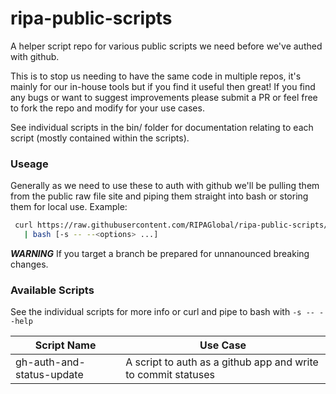 # ripa-public-scripts
A helper script repo for various public scripts we need before we've authed with github.

This is to stop us needing to have the same code in multiple repos, it's mainly
for our in-house tools but if you find it useful then great! If you find any
bugs or want to suggest improvements please submit a PR or feel free to fork the
repo and modify for your use cases.

See individual scripts in the bin/ folder for documentation relating to each
script (mostly contained within the scripts).

### Useage
Generally as we need to use these to auth with github we'll be pulling them from
the public raw file site and piping them straight into bash or storing them for
local use.
  Example:
```bash
 curl https://raw.githubusercontent.com/RIPAGlobal/ripa-public-scripts/<tag, commit or branch>/bin/<script> \
   | bash [-s -- --<options> ...]
```

***WARNING*** If you target a branch be prepared for unnanounced breaking changes.

### Available Scripts

See the individual scripts for more info or curl and pipe to bash with `-s -- --help`

| Script Name | Use Case |
| --- | --- |
| gh-auth-and-status-update | A script to auth as a github app and write to commit statuses |
